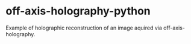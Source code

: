 # off-axis-holography-python
Example of holographic reconstruction of an image aquired via off-axis-holography.
